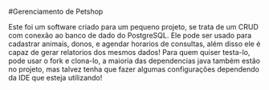#Gerenciamento de Petshop

Este foi um software criado para um pequeno projeto, se trata de um CRUD com conexão ao banco de dado do PostgreSQL. Ele pode ser usado para cadastrar animais, donos, e agendar horarios de consultas, além disso ele é capaz de gerar relatorios dos mesmos dados! Para quem quiser testa-lo, pode usar o fork e clona-lo, a maioria das dependencias java também estão no projeto, mas talvez tenha que fazer algumas configurações dependendo da IDE que esteja utilizando!
